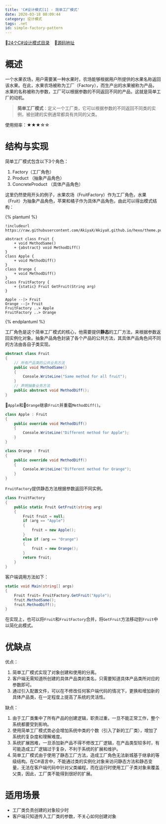 ```yaml
---
title: 'C#设计模式[1] - 简单工厂模式'
date: 2020-03-18 00:09:44
category: 设计模式
tags: .net
id: simple-factory-pattern
---
```


🚀[24个C#设计模式目录](https://akiyax.github.io/csharp-design-pattern/) &nbsp;&nbsp; 🍺[源码地址](https://github.com/AkiyaX/CSharpDesignPattern)

# 概述

一个水果农场，用户需要某一种水果时，农场能够根据用户所提供的水果名称返回该水果。在此，水果农场被称为工厂（Factory），而生产出的水果被称为产品，水果的名称被称为参数，工厂可以根据参数的不同返回不同的产品，这就是简单工厂的动机。

> **简单工厂模式**：定义一个工厂类，它可以根据参数的不同返回不同类的实例，被创建的实例通常都具有共同的父类。

使用频率：★★★☆☆


# 结构与实现

简单工厂模式包含以下3个角色：

1. Factory（工厂角色）
2. Product （抽象产品角色）
3. ConcreteProduct （具体产品角色）

这里仍然使用开头的例子，水果农场（FruitFactory）作为工厂角色，水果（Fruit）为抽象产品角色，苹果和橘子作为具体产品角色，由此可以得出模式结构：

{% plantuml %}

    !includeurl https://raw.githubusercontent.com/AkiyaX/AkiyaX.github.io/hexo/theme.puml

    abstract class Fruit {
        + void MethodSame()
        + {abstract} void MethodDiff()
    }
    class Apple {
        + void MethodDiff()
    }
    class Orange {
        + void MethodDiff()
    }
    class FruitFactory {
        + {static} Fruit GetFruit(String arg)
    }

    Apple --|> Fruit
    Orange --|> Fruit
    FruitFactory ..> Apple
    FruitFactory ..> Orange

{% endplantuml %}

工厂角色是这个简单工厂模式的核心，他需要提供**静态**的工厂方法，来根据参数返回实例化对象。抽象产品角色封装了各个产品的公共方法，其具体产品角色间不同的方法由各自子类实现。

```cs
abstract class Fruit
{
    // 所有产品类的公共业务方法
    public void MethodSame()
    {
        Console.WriteLine("Same method for all fruit");
    }
    // 声明抽象业务方法
    public abstract void MethodDiff();
}
```

🍎`Apple`和🍊`Orange`继承`Fruit`并重载`MethodDiff()`。

```cs
class Apple : Fruit
{
    public override void MethodDiff()
    {
        Console.WriteLine("Different method for Apple");
    }
}
```

```cs
class Orange : Fruit
{
    public override void MethodDiff()
    {
        Console.WriteLine("Different method for Orange");
    }
}
```

`FruitFactory`提供静态方法根据参数返回不同实例。

```cs
class FruitFactory
{
    public static Fruit GetFruit(string arg)
    {
        Fruit fruit = null;
        if (arg == "Apple")
        {
            fruit = new Apple();
        } 
        else if (arg == "Orange")
        {
            fruit = new Orange();
        }
        return fruit;
    }
}
```

客户端调用方法如下：


```cs
static void Main(string[] args)
{
    Fruit fruit= FruitFactory.GetFruit("Apple");
    fruit.MethodSame();
    fruit.MethodDiff();
}
```

在实现上，也可以将`Fruit`和`FruitFactory`合并，将`GetFruit`方法移动到`Fruit`中以简化此模式。


# 优缺点

优点：

1. 简单工厂模式实现了对象创建和使用的分离。
2. 客户端无需知道所创建的具体产品类的类名，只需要知道具体产品类所对应的参数即可。
3. 通过引入配置文件，可以在不修改任何客户端代码的情况下，更换和增加新的具体产品类，在一定程度上提高了系统的灵活性。

缺点：

1. 由于工厂类集中了所有产品的创建逻辑，职责过重，一旦不能正常工作，整个系统都要受到影响。
2. 使用简单工厂模式势必会增加系统中类的个数（引入了新的工厂类），增加了系统的复杂度和理解难度。
3. 系统扩展困难，一旦添加新产品不得不修改工厂逻辑，在产品类型较多时，有可能造成工厂逻辑过于复杂，不利于系统的扩展和维护。
4. 简单工厂模式由于使用了静态工厂方法，造成工厂角色无法新城基于继承的等级结构。在C#语言中，不能通过类的实例化对象来访问静态方法和静态变量，无法在客户端代码中针对父类编程，而在运行时使用工厂子类对象来覆盖父类，因此，工厂类不能得到很好的扩展。

# 适用场景

- 工厂类负责创建的对象较少时
- 客户端只知道传入工厂类的参数，不关心如何创建对象
